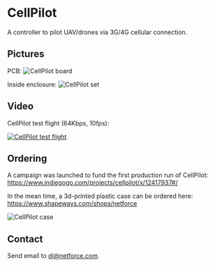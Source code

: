 # CellPilot

A controller to pilot UAV/drones via 3G/4G cellular connection.

## Pictures

PCB:
![CellPilot board](https://raw.github.com/nfco/cellpilot/master/img/cellpilot_board.jpg)

Inside enclosure:
![CellPilot set](https://raw.github.com/nfco/cellpilot/master/img/cellpilot_set.jpg)

## Video

CellPilot test flight (64Kbps, 10fps):

[![CellPilot test flight](http://img.youtube.com/vi/GPAqMF_AkHQ/0.jpg)](http://www.youtube.com/watch?v=GPAqMF_AkHQ)

## Ordering

A campaign was launched to fund the first production run of CellPilot:
https://www.indiegogo.com/projects/cellpilot/x/12417937#/

In the mean time, a 3d-printed plastic case can be ordered here:
https://www.shapeways.com/shops/netforce

![CellPilot case](https://images1.sw-cdn.net/model/picture/625x465_3887793_12400456_1444480401.jpg)

## Contact

Send email to dj@netforce.com.
